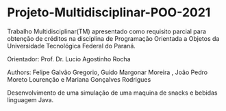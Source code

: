# Projeto-Multidisciplinar-POO-2021
Trabalho Multidisciplinar(TM) apresentado como requisito parcial para obtenção de créditos na disciplina de Programação Orientada a Objetos da Universidade Tecnológica Federal do Paraná.

Orientador: Prof. Dr. Lucio Agostinho Rocha

Authors:
Felipe Galvão Gregorio, Guido Margonar Moreira , João Pedro Moreto Lourenção e Mariana Gonçalves Rodrigues

Desenvolvimento de uma simulação de uma maquina de snacks e bebidas linguagem Java.






